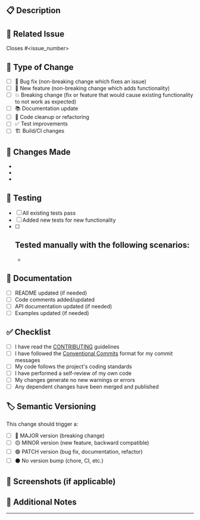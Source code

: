 ## 📋 Description

<!-- Provide a brief description of your changes -->

## 🔗 Related Issue

<!-- Link to the issue this PR addresses (if applicable) -->
Closes #<issue_number>

## 🧪 Type of Change

<!-- Mark the relevant option with an "x" -->

- [ ] 🐛 Bug fix (non-breaking change which fixes an issue)
- [ ] 🚀 New feature (non-breaking change which adds functionality)  
- [ ] 💥 Breaking change (fix or feature that would cause existing functionality to not work as expected)
- [ ] 📚 Documentation update
- [ ] 🧹 Code cleanup or refactoring
- [ ] ✅ Test improvements
- [ ] 🏗️ Build/CI changes

## 🔄 Changes Made

<!-- Describe the changes you made in detail -->

- 
- 
- 

## 🧪 Testing

<!-- Describe how you tested your changes -->

- [ ] All existing tests pass
- [ ] Added new tests for new functionality
- [ ] Tested manually with the following scenarios:
  - 
  - 

## 📖 Documentation

<!-- Check if documentation needs updates -->

- [ ] README updated (if needed)
- [ ] Code comments added/updated
- [ ] API documentation updated (if needed)
- [ ] Examples updated (if needed)

## ✅ Checklist

<!-- Check all that apply -->

- [ ] I have read the [CONTRIBUTING](../CONTRIBUTING.md) guidelines
- [ ] I have followed the [Conventional Commits](../docs/CONVENTIONAL_COMMITS.md) format for my commit messages
- [ ] My code follows the project's coding standards
- [ ] I have performed a self-review of my own code
- [ ] My changes generate no new warnings or errors
- [ ] Any dependent changes have been merged and published

## 🏷️ Semantic Versioning

<!-- This helps determine the version bump -->

This change should trigger a:
- [ ] 🔴 MAJOR version (breaking change)
- [ ] 🟡 MINOR version (new feature, backward compatible)
- [ ] 🟢 PATCH version (bug fix, documentation, refactor)
- [ ] ⚫ No version bump (chore, CI, etc.)

## 📸 Screenshots (if applicable)

<!-- Add screenshots to help explain your changes -->

## 🤝 Additional Notes

<!-- Any additional information for reviewers -->

---

<!-- 
Thanks for contributing! 🙏

Note: This PR will be automatically labeled and processed based on your commit messages.
Make sure to follow conventional commit format for automatic versioning.
-->